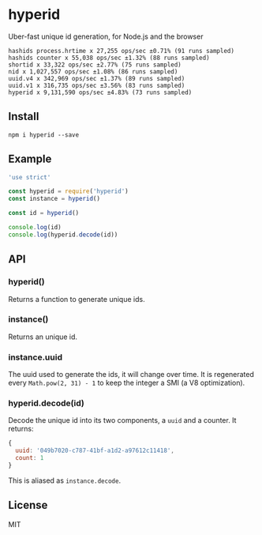 # hyperid

Uber-fast unique id generation, for Node.js and the browser

```
hashids process.hrtime x 27,255 ops/sec ±0.71% (91 runs sampled)
hashids counter x 55,038 ops/sec ±1.32% (88 runs sampled)
shortid x 33,322 ops/sec ±2.77% (75 runs sampled)
nid x 1,027,557 ops/sec ±1.08% (86 runs sampled)
uuid.v4 x 342,969 ops/sec ±1.37% (89 runs sampled)
uuid.v1 x 316,735 ops/sec ±3.56% (83 runs sampled)
hyperid x 9,131,590 ops/sec ±4.83% (73 runs sampled)
```

## Install

```
npm i hyperid --save
```

## Example

```js
'use strict'

const hyperid = require('hyperid')
const instance = hyperid()

const id = hyperid()

console.log(id)
console.log(hyperid.decode(id))
```

## API

### hyperid()

Returns a function to generate unique ids.

### instance()

Returns an unique id.

### instance.uuid

The uuid used to generate the ids, it will change over time.
It is regenerated every `Math.pow(2, 31) - 1` to keep the integer a SMI
(a V8 optimization).

### hyperid.decode(id)

Decode the unique id into its two components, a `uuid` and a counter.
It returns:

```js
{
  uuid: '049b7020-c787-41bf-a1d2-a97612c11418',
  count: 1
}
```

This is aliased as `instance.decode`.

## License

MIT
